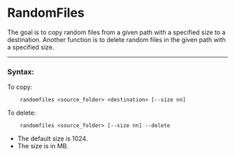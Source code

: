 # RandomFiles

The goal is to copy random files from a given path with a specified size to a destination.
Another function is to delete random files in the given path with a specified size.

---

### Syntax:

To copy:
```
    randomfiles <source_folder> <destination> [--size nn]
```

To delete:
```
    randomfiles <source_folder> [--size nn] --delete
```

* The default size is 1024.
* The size is in MB.
